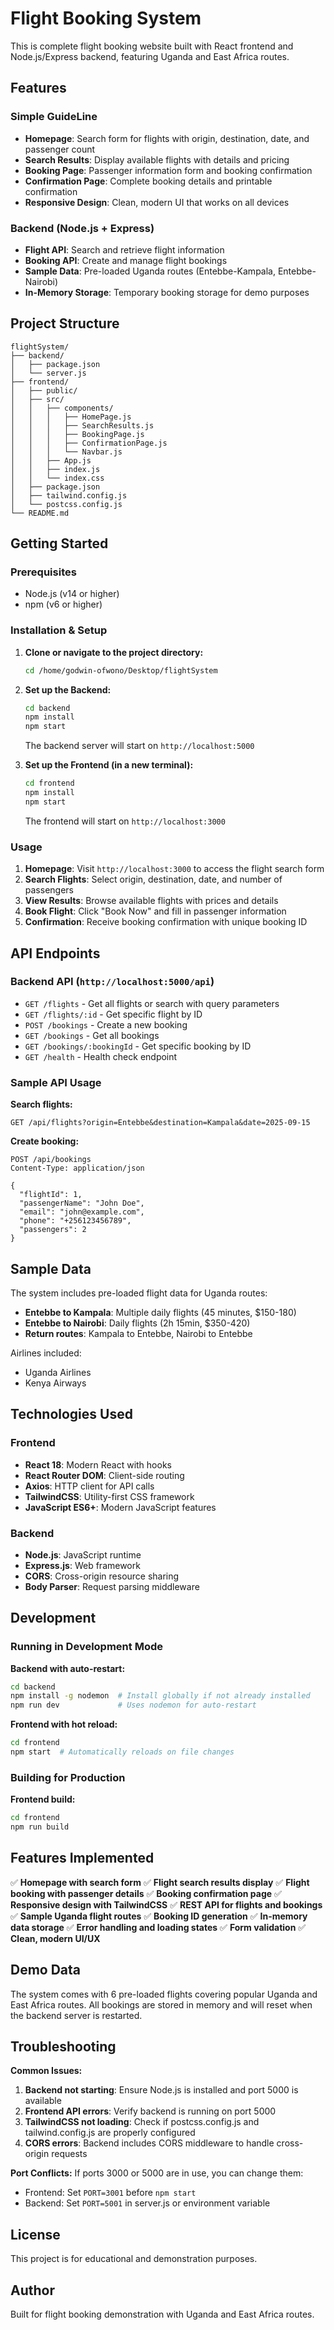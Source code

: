 # Flight Booking System

This is complete flight booking website built with React frontend and Node.js/Express backend, featuring Uganda and East Africa routes.

## Features

### Simple GuideLine
- **Homepage**: Search form for flights with origin, destination, date, and passenger count
- **Search Results**: Display available flights with details and pricing
- **Booking Page**: Passenger information form and booking confirmation
- **Confirmation Page**: Complete booking details and printable confirmation
- **Responsive Design**: Clean, modern UI that works on all devices

### Backend (Node.js + Express)
- **Flight API**: Search and retrieve flight information
- **Booking API**: Create and manage flight bookings
- **Sample Data**: Pre-loaded Uganda routes (Entebbe-Kampala, Entebbe-Nairobi)
- **In-Memory Storage**: Temporary booking storage for demo purposes

## Project Structure

```
flightSystem/
├── backend/
│   ├── package.json
│   └── server.js
├── frontend/
│   ├── public/
│   ├── src/
│   │   ├── components/
│   │   │   ├── HomePage.js
│   │   │   ├── SearchResults.js
│   │   │   ├── BookingPage.js
│   │   │   ├── ConfirmationPage.js
│   │   │   └── Navbar.js
│   │   ├── App.js
│   │   ├── index.js
│   │   └── index.css
│   ├── package.json
│   ├── tailwind.config.js
│   └── postcss.config.js
└── README.md
```

## Getting Started

### Prerequisites
- Node.js (v14 or higher)
- npm (v6 or higher)

### Installation & Setup

1. **Clone or navigate to the project directory:**
   ```bash
   cd /home/godwin-ofwono/Desktop/flightSystem
   ```

2. **Set up the Backend:**
   ```bash
   cd backend
   npm install
   npm start
   ```
   
   The backend server will start on `http://localhost:5000`

3. **Set up the Frontend (in a new terminal):**
   ```bash
   cd frontend
   npm install
   npm start
   ```
   
   The frontend will start on `http://localhost:3000`

### Usage

1. **Homepage**: Visit `http://localhost:3000` to access the flight search form
2. **Search Flights**: Select origin, destination, date, and number of passengers
3. **View Results**: Browse available flights with prices and details
4. **Book Flight**: Click "Book Now" and fill in passenger information
5. **Confirmation**: Receive booking confirmation with unique booking ID

## API Endpoints

### Backend API (`http://localhost:5000/api`)

- `GET /flights` - Get all flights or search with query parameters
- `GET /flights/:id` - Get specific flight by ID
- `POST /bookings` - Create a new booking
- `GET /bookings` - Get all bookings
- `GET /bookings/:bookingId` - Get specific booking by ID
- `GET /health` - Health check endpoint

### Sample API Usage

**Search flights:**
```
GET /api/flights?origin=Entebbe&destination=Kampala&date=2025-09-15
```

**Create booking:**
```
POST /api/bookings
Content-Type: application/json

{
  "flightId": 1,
  "passengerName": "John Doe",
  "email": "john@example.com",
  "phone": "+256123456789",
  "passengers": 2
}
```

## Sample Data

The system includes pre-loaded flight data for Uganda routes:

- **Entebbe to Kampala**: Multiple daily flights (45 minutes, $150-180)
- **Entebbe to Nairobi**: Daily flights (2h 15min, $350-420)
- **Return routes**: Kampala to Entebbe, Nairobi to Entebbe

Airlines included:
- Uganda Airlines
- Kenya Airways

## Technologies Used

### Frontend
- **React 18**: Modern React with hooks
- **React Router DOM**: Client-side routing
- **Axios**: HTTP client for API calls
- **TailwindCSS**: Utility-first CSS framework
- **JavaScript ES6+**: Modern JavaScript features

### Backend
- **Node.js**: JavaScript runtime
- **Express.js**: Web framework
- **CORS**: Cross-origin resource sharing
- **Body Parser**: Request parsing middleware

## Development

### Running in Development Mode

**Backend with auto-restart:**
```bash
cd backend
npm install -g nodemon  # Install globally if not already installed
npm run dev             # Uses nodemon for auto-restart
```

**Frontend with hot reload:**
```bash
cd frontend
npm start  # Automatically reloads on file changes
```

### Building for Production

**Frontend build:**
```bash
cd frontend
npm run build
```

## Features Implemented

✅ **Homepage with search form**
✅ **Flight search results display**
✅ **Flight booking with passenger details**
✅ **Booking confirmation page**
✅ **Responsive design with TailwindCSS**
✅ **REST API for flights and bookings**
✅ **Sample Uganda flight routes**
✅ **Booking ID generation**
✅ **In-memory data storage**
✅ **Error handling and loading states**
✅ **Form validation**
✅ **Clean, modern UI/UX**

## Demo Data

The system comes with 6 pre-loaded flights covering popular Uganda and East Africa routes. All bookings are stored in memory and will reset when the backend server is restarted.

## Troubleshooting

**Common Issues:**

1. **Backend not starting**: Ensure Node.js is installed and port 5000 is available
2. **Frontend API errors**: Verify backend is running on port 5000
3. **TailwindCSS not loading**: Check if postcss.config.js and tailwind.config.js are properly configured
4. **CORS errors**: Backend includes CORS middleware to handle cross-origin requests

**Port Conflicts:**
If ports 3000 or 5000 are in use, you can change them:
- Frontend: Set `PORT=3001` before `npm start`
- Backend: Set `PORT=5001` in server.js or environment variable

## License

This project is for educational and demonstration purposes.

## Author

Built for flight booking demonstration with Uganda and East Africa routes.
